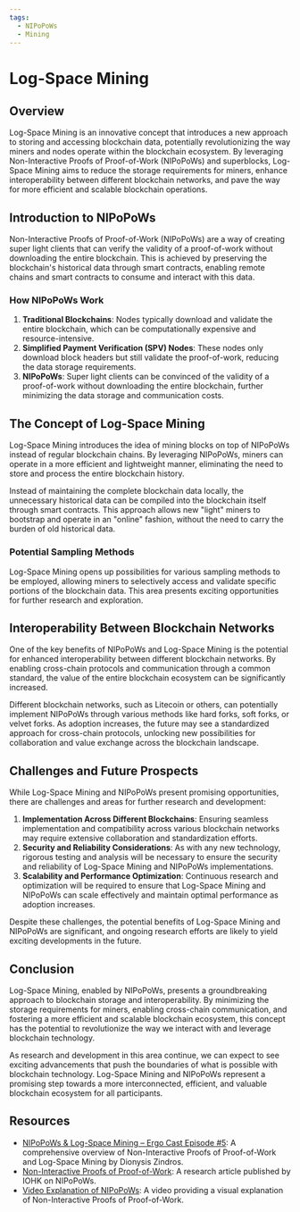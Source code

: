 ```yaml
---
tags:
  - NIPoPoWs
  - Mining
---
```

# Log-Space Mining

## Overview

Log-Space Mining is an innovative concept that introduces a new approach to storing and accessing blockchain data, potentially revolutionizing the way miners and nodes operate within the blockchain ecosystem. By leveraging Non-Interactive Proofs of Proof-of-Work (NIPoPoWs) and superblocks, Log-Space Mining aims to reduce the storage requirements for miners, enhance interoperability between different blockchain networks, and pave the way for more efficient and scalable blockchain operations.

## Introduction to NIPoPoWs

Non-Interactive Proofs of Proof-of-Work (NIPoPoWs) are a way of creating super light clients that can verify the validity of a proof-of-work without downloading the entire blockchain. This is achieved by preserving the blockchain's historical data through smart contracts, enabling remote chains and smart contracts to consume and interact with this data.

### How NIPoPoWs Work

1. **Traditional Blockchains**: Nodes typically download and validate the entire blockchain, which can be computationally expensive and resource-intensive.
2. **Simplified Payment Verification (SPV) Nodes**: These nodes only download block headers but still validate the proof-of-work, reducing the data storage requirements.
3. **NIPoPoWs**: Super light clients can be convinced of the validity of a proof-of-work without downloading the entire blockchain, further minimizing the data storage and communication costs.

## The Concept of Log-Space Mining

Log-Space Mining introduces the idea of mining blocks on top of NIPoPoWs instead of regular blockchain chains. By leveraging NIPoPoWs, miners can operate in a more efficient and lightweight manner, eliminating the need to store and process the entire blockchain history.

Instead of maintaining the complete blockchain data locally, the unnecessary historical data can be compiled into the blockchain itself through smart contracts. This approach allows new "light" miners to bootstrap and operate in an "online" fashion, without the need to carry the burden of old historical data.
<!--
!Log-Space Mining Process  log-space-mining-process.png

The above diagram illustrates the Log-Space Mining process, where new blocks are built on top of NIPoPoWs, enabling lightweight mining operations.
-->
### Potential Sampling Methods

Log-Space Mining opens up possibilities for various sampling methods to be employed, allowing miners to selectively access and validate specific portions of the blockchain data. This area presents exciting opportunities for further research and exploration.

## Interoperability Between Blockchain Networks

One of the key benefits of NIPoPoWs and Log-Space Mining is the potential for enhanced interoperability between different blockchain networks. By enabling cross-chain protocols and communication through a common standard, the value of the entire blockchain ecosystem can be significantly increased.

Different blockchain networks, such as Litecoin or others, can potentially implement NIPoPoWs through various methods like hard forks, soft forks, or velvet forks. As adoption increases, the future may see a standardized approach for cross-chain protocols, unlocking new possibilities for collaboration and value exchange across the blockchain landscape.

## Challenges and Future Prospects

While Log-Space Mining and NIPoPoWs present promising opportunities, there are challenges and areas for further research and development:

1. **Implementation Across Different Blockchains**: Ensuring seamless implementation and compatibility across various blockchain networks may require extensive collaboration and standardization efforts.
2. **Security and Reliability Considerations**: As with any new technology, rigorous testing and analysis will be necessary to ensure the security and reliability of Log-Space Mining and NIPoPoWs implementations.
3. **Scalability and Performance Optimization**: Continuous research and optimization will be required to ensure that Log-Space Mining and NIPoPoWs can scale effectively and maintain optimal performance as adoption increases.

Despite these challenges, the potential benefits of Log-Space Mining and NIPoPoWs are significant, and ongoing research efforts are likely to yield exciting developments in the future.

## Conclusion

Log-Space Mining, enabled by NIPoPoWs, presents a groundbreaking approach to blockchain storage and interoperability. By minimizing the storage requirements for miners, enabling cross-chain communication, and fostering a more efficient and scalable blockchain ecosystem, this concept has the potential to revolutionize the way we interact with and leverage blockchain technology.

As research and development in this area continue, we can expect to see exciting advancements that push the boundaries of what is possible with blockchain technology. Log-Space Mining and NIPoPoWs represent a promising step towards a more interconnected, efficient, and valuable blockchain ecosystem for all participants.

## Resources

- [NIPoPoWs & Log-Space Mining – Ergo Cast Episode #5](https://ergocast.io/episode/NIPoPoWs-ergo-cast-episode-5/): A comprehensive overview of Non-Interactive Proofs of Proof-of-Work and Log-Space Mining by Dionysis Zindros.
- [Non-Interactive Proofs of Proof-of-Work](https://eprint.iacr.org/2021/623.pdf): A research article published by IOHK on NIPoPoWs.
- [Video Explanation of NIPoPoWs](https://www.youtube.com/watch?v=s05ypkSC7gk): A video providing a visual explanation of Non-Interactive Proofs of Proof-of-Work.

